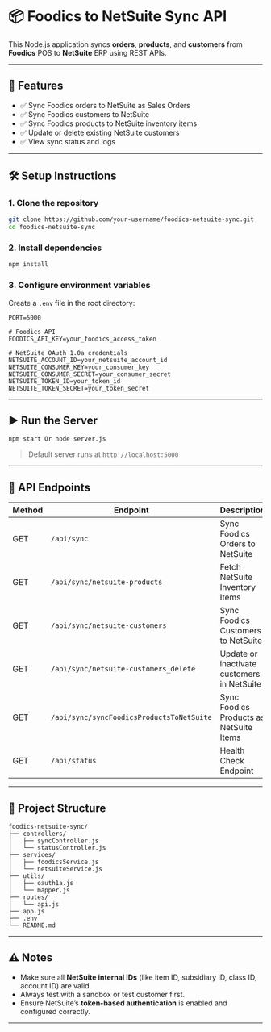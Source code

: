 # 📦 Foodics to NetSuite Sync API

This Node.js application syncs **orders**, **products**, and **customers** from **Foodics** POS to **NetSuite** ERP using REST APIs.

---

## 🚀 Features

* ✅ Sync Foodics orders to NetSuite as Sales Orders
* ✅ Sync Foodics customers to NetSuite
* ✅ Sync Foodics products to NetSuite inventory items
* ✅ Update or delete existing NetSuite customers
* ✅ View sync status and logs

---

## 🛠️ Setup Instructions

### 1. Clone the repository

```bash
git clone https://github.com/your-username/foodics-netsuite-sync.git
cd foodics-netsuite-sync
```

### 2. Install dependencies

```bash
npm install
```

### 3. Configure environment variables

Create a `.env` file in the root directory:

```env
PORT=5000

# Foodics API
FOODICS_API_KEY=your_foodics_access_token

# NetSuite OAuth 1.0a credentials
NETSUITE_ACCOUNT_ID=your_netsuite_account_id
NETSUITE_CONSUMER_KEY=your_consumer_key
NETSUITE_CONSUMER_SECRET=your_consumer_secret
NETSUITE_TOKEN_ID=your_token_id
NETSUITE_TOKEN_SECRET=your_token_secret
```

---

## ▶️ Run the Server

```bash
npm start Or node server.js
```

> Default server runs at `http://localhost:5000`

---

## 📡 API Endpoints

| Method | Endpoint                                  | Description                                |
| ------ | ----------------------------------------- | ------------------------------------------ |
| GET    | `/api/sync`                               | Sync Foodics Orders to NetSuite            |
| GET    | `/api/sync/netsuite-products`             | Fetch NetSuite Inventory Items             |
| GET    | `/api/sync/netsuite-customers`            | Sync Foodics Customers to NetSuite         |
| GET    | `/api/sync/netsuite-customers_delete`     | Update or inactivate customers in NetSuite |
| GET    | `/api/sync/syncFoodicsProductsToNetSuite` | Sync Foodics Products as NetSuite Items    |
| GET    | `/api/status`                             | Health Check Endpoint                      |

---

## 📁 Project Structure

```
foodics-netsuite-sync/
├── controllers/
│   ├── syncController.js
│   └── statusController.js
├── services/
│   ├── foodicsService.js
│   └── netsuiteService.js
├── utils/
│   ├── oauth1a.js
│   └── mapper.js
├── routes/
│   └── api.js
├── app.js
├── .env
└── README.md
```

---

## ⚠️ Notes

* Make sure all **NetSuite internal IDs** (like item ID, subsidiary ID, class ID, account ID) are valid.
* Always test with a sandbox or test customer first.
* Ensure NetSuite’s **token-based authentication** is enabled and configured correctly.

---

